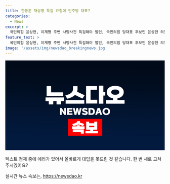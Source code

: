 ```yaml
---
title: 한동훈 채상병 특검 요청에 민주당 대표?
categories:
  - News
excerpt: >
  국민의힘 윤상현, 이재명 주변 사망사건 특검해야 발언, 국민의힘 당대표 후보인 윤상현 의원이 대통령 탄핵을 몰고 가고, 이재명 주변 사망사건을 특검해야 한다는 발언을 했다. 또한 동조하는 사람이 9명만 필요한 탄핵 가능성을 언급하며 민주당을 비판했다. 윤 후보는 이와 관련하여 특검을 통해 이재명 대표의 주변 사망사건을 조사해야 한다고 주장하며, 연대론을 제기한 나경원·원희룡 후보를 비판했다.
feature_text: >
  국민의힘 윤상현, 이재명 주변 사망사건 특검해야 발언, 국민의힘 당대표 후보인 윤상현 의원이 대통령 탄핵을 몰고 가고, 이재명 주변 사망사건을 특검해야 한다는 발언을 했다. 또한 동조하는 사람이 9명만 필요한 탄핵 가능성을 언급하며 민주당을 비판했다. 윤 후보는 이와 관련하여 특검을 통해 이재명 대표의 주변 사망사건을 조사해야 한다고 주장하며, 연대론을 제기한 나경원·원희룡 후보를 비판했다.
image: '/assets/img/newsdao_breakingnews.jpg'
---
```


<p><img src="/assets/img/newsdao_breakingnews.jpg" alt="flaretime 속보" /></p>

<p>텍스트 정제 중에 에러가 있어서 올바르게 대답을 못드린 것 같습니다. 한 번 새로 고쳐주시겠어요?</p>
실시간 뉴스 속보는, <a href="https://newsdao.kr" rel="dofollow">https://newsdao.kr</a>


